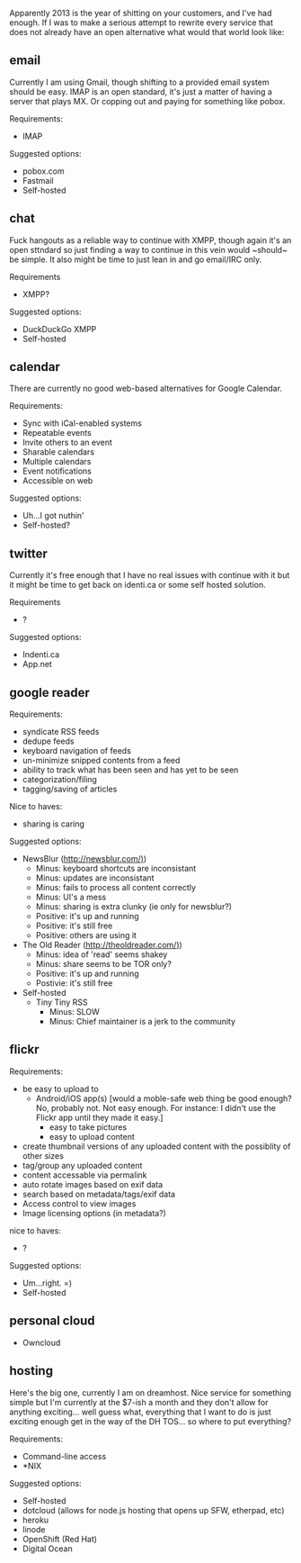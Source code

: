 Apparently 2013 is the year of shitting on your customers, and I've had
enough. If I was to make a serious attempt to rewrite every service that does
not already have an open alternative what would that world look like:

email
-----

Currently I am using Gmail, though shifting to a provided email system should
be easy. IMAP is an open standard, it's just a matter of having a server that
plays MX. Or copping out and paying for something like pobox.

Requirements:

  * IMAP  

Suggested options:

  * pobox.com
  * Fastmail
  * Self-hosted  

chat
----

Fuck hangouts as a reliable way to continue with XMPP, though again it's an
open sttndard so just finding a way to continue in this vein would ~should~ be
simple. It also might be time to just lean in and go email/IRC only.

Requirements

  * XMPP?  

Suggested options:

  * DuckDuckGo XMPP
  * Self-hosted  

calendar
--------

There are currently no good web-based alternatives for Google Calendar.

Requirements:

  * Sync with iCal-enabled systems
  * Repeatable events
  * Invite others to an event
  * Sharable calendars
  * Multiple calendars
  * Event notifications
  * Accessible on web  

Suggested options:

  * Uh...I got nuthin'
  * Self-hosted?  

twitter
-------

Currently it's free enough that I have no real issues with continue with it
but it might be time to get back on identi.ca or some self hosted solution.

Requirements

  * ?

Suggested options:

  * Indenti.ca
  * App.net  

google reader
-------------

Requirements:

  * syndicate RSS feeds
  * dedupe feeds
  * keyboard navigation of feeds
  * un-minimize snipped contents from a feed
  * ability to track what has been seen and has yet to be seen
  * categorization/filing
  * tagging/saving of articles  

Nice to haves:

  * sharing is caring  

Suggested options:

  * NewsBlur ([http://newsblur.com/)](http://newsblur.com/))
    * Minus: keyboard shortcuts are inconsistant
    * Minus: updates are inconsistant
    * Minus: fails to process all content correctly
    * Minus: UI's a mess
    * Minus: sharing is extra clunky (ie only for newsblur?)
    * Positive: it's up and running
    * Positive: it's still free
    * Positive: others are using it
  * The Old Reader ([http://theoldreader.com/)](http://theoldreader.com/))
    * Minus: idea of 'read' seems shakey
    * Minus: share seems to be TOR only?
    * Positive: it's up and running
    * Postivie: it's still free
  * Self-hosted
    * Tiny Tiny RSS
      * Minus: SLOW
      * Minus: Chief maintainer is a jerk to the community  

flickr
------

Requirements:

  * be easy to upload to
    * Android/iOS app(s) [would a moble-safe web thing be good enough? No, probably not. Not easy enough. For instance: I didn't use the Flickr app until they made it easy.]
      * easy to take pictures
      * easy to upload content
  * create thumbnail versions of any uploaded content with the possiblity of other sizes
  * tag/group any uploaded content
  * content accessable via permalink
  * auto rotate images based on exif data
  * search based on metadata/tags/exif data
  * Access control to view images
  * Image licensing options (in metadata?)  

nice to haves:

  * ?

Suggested options:

  * Um...right. =)
  * Self-hosted  


personal cloud
-------------

   * Owncloud

hosting
-------

Here's the big one, currently I am on dreamhost. Nice service for something
simple but I'm currently at the $7-ish a month and they don't allow for
anything exciting... well guess what, everything that I want to do is just
exciting enough get in the way of the DH TOS... so where to put everything?

Requirements:

  * Command-line access
  * *NIX  

Suggested options:

  * Self-hosted
  * dotcloud (allows for node.js hosting that opens up SFW, etherpad, etc)
  * heroku
  * linode 
  * OpenShift (Red Hat)
  * Digital Ocean
   

